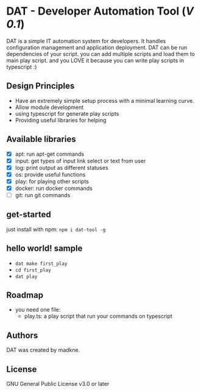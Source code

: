 # DAT - Developer Automation Tool (*V 0.1*)

DAT is a simple IT automation system for developers. It handles configuration management and application deployment.
DAT can be run dependencies of your script.
you can add multiple scripts and load them to main play script. and you LOVE it because you can write play scripts in typescript :)

## Design Principles

- Have an extremely simple setup process with a minimal learning curve.
- Allow module development
- using typescript for generate play scripts
- Providing useful libraries for helping

## Available libraries

- [x] apt: run apt-get commands
- [x] input: get types of input link select or text from user
- [x] log: print output as different statuses
- [x] os: provide useful functions
- [x] play: for playing other scripts
- [x] docker: run docker commands
- [ ] git: run git commands

## get-started

just install with npm: `npm i dat-tool -g`

## hello world! sample

- `dat make first_play`
- `cd first_play`
- `dat play`

## Roadmap

- you need one file:
  - play.ts: a play script that run your commands on typescript

## Authors

DAT was created by madkne.

## License
GNU General Public License v3.0 or later